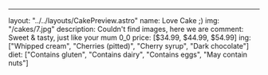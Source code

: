 ---
layout: "../../layouts/CakePreview.astro"
name: Love Cake ;)
img: "/cakes/7.jpg"
description: Couldn't find images, here we are
comment: Sweet & tasty, just like your mum 0_0
price: [$34.99,  $44.99,  $54.99]
ing: ["Whipped cream", "Cherries (pitted)",  "Cherry syrup", "Dark chocolate"]
diet: ["Contains gluten", "Contains dairy", "Contains eggs", "May contain nuts"]